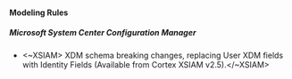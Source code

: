 
#### Modeling Rules

##### Microsoft System Center Configuration Manager

-  <~XSIAM> XDM schema breaking changes, replacing User XDM fields with Identity Fields (Available from Cortex XSIAM v2.5).</~XSIAM>
